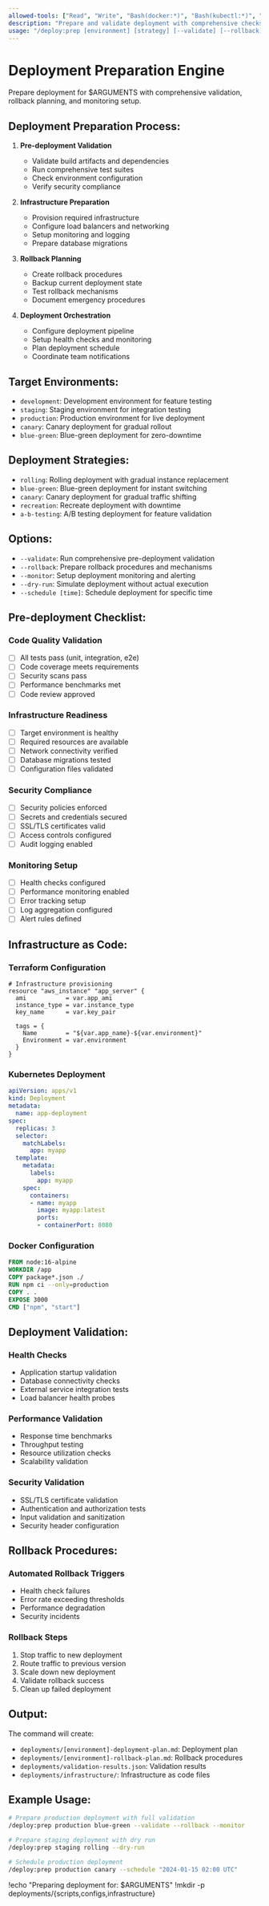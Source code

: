 ```yaml
---
allowed-tools: ["Read", "Write", "Bash(docker:*)", "Bash(kubectl:*)", "Bash(terraform:*)", "Bash(git:*)", "TodoWrite"]
description: "Prepare and validate deployment with comprehensive checks"
usage: "/deploy:prep [environment] [strategy] [--validate] [--rollback] [--monitor]"
---
```


# Deployment Preparation Engine

Prepare deployment for $ARGUMENTS with comprehensive validation, rollback planning, and monitoring setup.

## Deployment Preparation Process:

1. **Pre-deployment Validation**
   - Validate build artifacts and dependencies
   - Run comprehensive test suites
   - Check environment configuration
   - Verify security compliance

2. **Infrastructure Preparation**
   - Provision required infrastructure
   - Configure load balancers and networking
   - Setup monitoring and logging
   - Prepare database migrations

3. **Rollback Planning**
   - Create rollback procedures
   - Backup current deployment state
   - Test rollback mechanisms
   - Document emergency procedures

4. **Deployment Orchestration**
   - Configure deployment pipeline
   - Setup health checks and monitoring
   - Plan deployment schedule
   - Coordinate team notifications

## Target Environments:

- `development`: Development environment for feature testing
- `staging`: Staging environment for integration testing
- `production`: Production environment for live deployment
- `canary`: Canary deployment for gradual rollout
- `blue-green`: Blue-green deployment for zero-downtime

## Deployment Strategies:

- `rolling`: Rolling deployment with gradual instance replacement
- `blue-green`: Blue-green deployment for instant switching
- `canary`: Canary deployment for gradual traffic shifting
- `recreation`: Recreate deployment with downtime
- `a-b-testing`: A/B testing deployment for feature validation

## Options:

- `--validate`: Run comprehensive pre-deployment validation
- `--rollback`: Prepare rollback procedures and mechanisms
- `--monitor`: Setup deployment monitoring and alerting
- `--dry-run`: Simulate deployment without actual execution
- `--schedule [time]`: Schedule deployment for specific time

## Pre-deployment Checklist:

### Code Quality Validation
- [ ] All tests pass (unit, integration, e2e)
- [ ] Code coverage meets requirements
- [ ] Security scans pass
- [ ] Performance benchmarks met
- [ ] Code review approved

### Infrastructure Readiness
- [ ] Target environment is healthy
- [ ] Required resources are available
- [ ] Network connectivity verified
- [ ] Database migrations tested
- [ ] Configuration files validated

### Security Compliance
- [ ] Security policies enforced
- [ ] Secrets and credentials secured
- [ ] SSL/TLS certificates valid
- [ ] Access controls configured
- [ ] Audit logging enabled

### Monitoring Setup
- [ ] Health checks configured
- [ ] Performance monitoring enabled
- [ ] Error tracking setup
- [ ] Log aggregation configured
- [ ] Alert rules defined

## Infrastructure as Code:

### Terraform Configuration
```hcl
# Infrastructure provisioning
resource "aws_instance" "app_server" {
  ami           = var.app_ami
  instance_type = var.instance_type
  key_name      = var.key_pair
  
  tags = {
    Name        = "${var.app_name}-${var.environment}"
    Environment = var.environment
  }
}
```

### Kubernetes Deployment
```yaml
apiVersion: apps/v1
kind: Deployment
metadata:
  name: app-deployment
spec:
  replicas: 3
  selector:
    matchLabels:
      app: myapp
  template:
    metadata:
      labels:
        app: myapp
    spec:
      containers:
      - name: myapp
        image: myapp:latest
        ports:
        - containerPort: 8080
```

### Docker Configuration
```dockerfile
FROM node:16-alpine
WORKDIR /app
COPY package*.json ./
RUN npm ci --only=production
COPY . .
EXPOSE 3000
CMD ["npm", "start"]
```

## Deployment Validation:

### Health Checks
- Application startup validation
- Database connectivity checks
- External service integration tests
- Load balancer health probes

### Performance Validation
- Response time benchmarks
- Throughput testing
- Resource utilization checks
- Scalability validation

### Security Validation
- SSL/TLS certificate validation
- Authentication and authorization tests
- Input validation and sanitization
- Security header configuration

## Rollback Procedures:

### Automated Rollback Triggers
- Health check failures
- Error rate exceeding thresholds
- Performance degradation
- Security incidents

### Rollback Steps
1. Stop traffic to new deployment
2. Route traffic to previous version
3. Scale down new deployment
4. Validate rollback success
5. Clean up failed deployment

## Output:

The command will create:
- `deployments/[environment]-deployment-plan.md`: Deployment plan
- `deployments/[environment]-rollback-plan.md`: Rollback procedures
- `deployments/validation-results.json`: Validation results
- `deployments/infrastructure/`: Infrastructure as code files

## Example Usage:

```bash
# Prepare production deployment with full validation
/deploy:prep production blue-green --validate --rollback --monitor

# Prepare staging deployment with dry run
/deploy:prep staging rolling --dry-run

# Schedule production deployment
/deploy:prep production canary --schedule "2024-01-15 02:00 UTC"
```

!echo "Preparing deployment for: $ARGUMENTS"
!mkdir -p deployments/{scripts,configs,infrastructure}